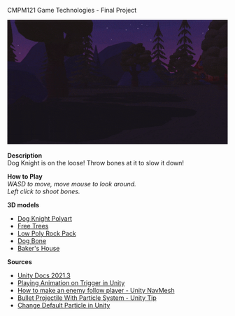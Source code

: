 CMPM121 Game Technologies - Final Project  

![alt text](https://github.com/caxchen/CMPM_121_Final_Project/blob/main/final.gif)  

**Description**  
Dog Knight is on the loose! Throw bones at it to slow it down!

**How to Play**  
*WASD to move, move mouse to look around.*  
*Left click to shoot bones.*

**3D models**  
- [Dog Knight Polyart](https://assetstore.unity.com/packages/3d/characters/animals/dog-knight-pbr-polyart-135227)
- [Free Trees](https://assetstore.unity.com/packages/3d/vegetation/trees/free-trees-103208)
- [Low Poly Rock Pack](https://assetstore.unity.com/packages/3d/environments/low-poly-rock-pack-57874)
- [Dog Bone](https://www.cgtrader.com/free-3d-models/animals/mammal/dog-bone-208f77e8-9ad5-4ef7-8abc-966a12bb4ec3)
- [Baker's House](https://assetstore.unity.com/packages/3d/environments/fantasy/baker-s-house-26443)

**Sources**  
- [Unity Docs 2021.3](https://docs.unity3d.com/Manual/index.html)
- [Playing Animation on Trigger in Unity](https://www.youtube.com/watch?v=JS4k_lwmZHk)
- [How to make an enemy follow player - Unity NavMesh](https://www.youtube.com/watch?v=UvDqnbjEEak)
- [Bullet Projectile With Particle System - Unity Tip](https://www.youtube.com/watch?v=lkq8iLOr3sw)
- [Change Default Particle in Unity](https://stackoverflow.com/questions/37738346/how-can-i-change-the-default-particle-in-unity-3d)
